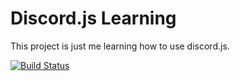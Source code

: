 # Discord.js Learning

This project is just me learning how to use discord.js.

[![Build Status](https://travis-ci.org/grisstyl/DiscordJS-Learning.svg?branch=master)](https://travis-ci.org/grisstyl/DiscordJS-Learning)
